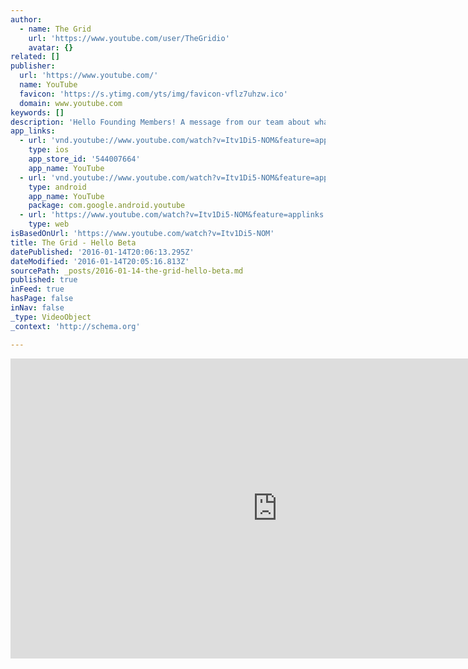 ```yaml
---
author:
  - name: The Grid
    url: 'https://www.youtube.com/user/TheGridio'
    avatar: {}
related: []
publisher:
  url: 'https://www.youtube.com/'
  name: YouTube
  favicon: 'https://s.ytimg.com/yts/img/favicon-vflz7uhzw.ico'
  domain: www.youtube.com
keywords: []
description: 'Hello Founding Members! A message from our team about what you can expect fromThe Grid Beta as we begin rollout.'
app_links:
  - url: 'vnd.youtube://www.youtube.com/watch?v=Itv1Di5-NOM&feature=applinks'
    type: ios
    app_store_id: '544007664'
    app_name: YouTube
  - url: 'vnd.youtube://www.youtube.com/watch?v=Itv1Di5-NOM&feature=applinks'
    type: android
    app_name: YouTube
    package: com.google.android.youtube
  - url: 'https://www.youtube.com/watch?v=Itv1Di5-NOM&feature=applinks'
    type: web
isBasedOnUrl: 'https://www.youtube.com/watch?v=Itv1Di5-NOM'
title: The Grid - Hello Beta
datePublished: '2016-01-14T20:06:13.295Z'
dateModified: '2016-01-14T20:05:16.813Z'
sourcePath: _posts/2016-01-14-the-grid-hello-beta.md
published: true
inFeed: true
hasPage: false
inNav: false
_type: VideoObject
_context: 'http://schema.org'

---
```

<iframe src="https://cdn.embedly.com/widgets/media.html?src=https%3A%2F%2Fwww.youtube.com%2Fembed%2FItv1Di5-NOM%3Ffeature%3Doembed&amp;url=https%3A%2F%2Fwww.youtube.com%2Fwatch%3Fv%3DItv1Di5-NOM&amp;image=https%3A%2F%2Fi.ytimg.com%2Fvi%2FItv1Di5-NOM%2Fhqdefault.jpg&amp;key=b7d04c9b404c499eba89ee7072e1c4f7&amp;type=text%2Fhtml&amp;schema=youtube" width="854" height="480" scrolling="no" frameborder="0" allowfullscreen="allowfullscreen" style=""></iframe>